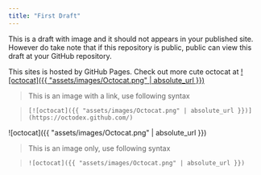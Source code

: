 ```yaml
---
title: "First Draft"
---
```


This is a draft with image and it should not appears in your published site. However do take note that if this repository is public, public can view this draft at your GitHub repository.

This sites is hosted by GitHub Pages. Check out more cute octocat at
[![octocat]({{ "assets/images/Octocat.png" | absolute_url }})](https://octodex.github.com/)
> This is an image with a link, use following syntax

> ``[![octocat]({{ "assets/images/Octocat.png" | absolute_url }})](https://octodex.github.com/)``

![octocat]({{ "assets/images/Octocat.png" | absolute_url }})
> This is an image only, use following syntax

> ``![octocat]({{ "assets/images/Octocat.png" | absolute_url }})``
